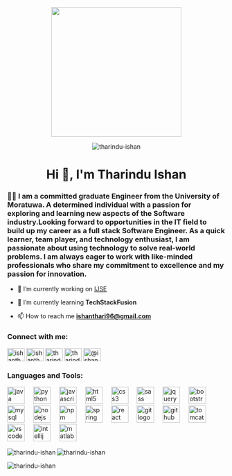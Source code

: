 <div align="center">
  <img height="300" src="https://thumbs.gfycat.com/EvilNextDevilfish-small.gif"  />
</div>

<p align="center"> <img src="https://komarev.com/ghpvc/?username=tharindu-ishan&label=Profile%20views&color=0e75b6&style=flat" alt="tharindu-ishan" /> </p>

<h1 align="center">Hi 👋, I'm Tharindu Ishan</h1>
<h3 align="left">👩‍💻 I am a committed graduate Engineer from the University of Moratuwa. A determined individual with a passion for exploring and learning new aspects of the Software industry.Looking forward to opportunities in the IT field to build up my career as a full stack Software Engineer. As a quick learner, team player, and technology enthusiast, I am passionate about using technology to solve real-world problems. I am always eager to work with like-minded professionals who share my commitment to excellence and my passion for innovation.</h3>



- 🔭 I’m currently working on [IJSE](https://github.com/Tharindu-Ishan)

- 🌱 I’m currently learning **TechStackFusion**

- 📫 How to reach me **ishanthari96@gmail.com**

<h3 align="left">Connect with me:</h3>
<p align="left">
<a href="https://twitter.com/ishanthari96" target="blank"><img align="center" src="https://raw.githubusercontent.com/rahuldkjain/github-profile-readme-generator/master/src/images/icons/Social/twitter.svg" alt="ishanthari96" height="30" width="40" /></a>
<a href="https://linkedin.com/in/ishanthari96" target="blank"><img align="center" src="https://raw.githubusercontent.com/rahuldkjain/github-profile-readme-generator/master/src/images/icons/Social/linked-in-alt.svg" alt="ishanthari96" height="30" width="40" /></a>
<a href="https://fb.com/tharindu.ishan.370" target="blank"><img align="center" src="https://raw.githubusercontent.com/rahuldkjain/github-profile-readme-generator/master/src/images/icons/Social/facebook.svg" alt="tharindu.ishan.370" height="30" width="40" /></a>
<a href="https://instagram.com/tharindu_ish" target="blank"><img align="center" src="https://raw.githubusercontent.com/rahuldkjain/github-profile-readme-generator/master/src/images/icons/Social/instagram.svg" alt="tharindu_ish" height="30" width="40" /></a>
<a href="https://www.hackerrank.com/@ishanthari96" target="blank"><img align="center" src="https://raw.githubusercontent.com/rahuldkjain/github-profile-readme-generator/master/src/images/icons/Social/hackerrank.svg" alt="@ishanthari96" height="30" width="40" /></a>
</p>

<h3 align="left">Languages and Tools:</h3>
<div align="left">
  <img src="https://cdn.jsdelivr.net/gh/devicons/devicon/icons/java/java-original.svg" height="40" alt="java logo"  />
  <img width="12" />
  <img src="https://cdn.jsdelivr.net/gh/devicons/devicon/icons/python/python-original.svg" height="40" alt="python logo"  />
  <img width="12" />
  <img src="https://cdn.jsdelivr.net/gh/devicons/devicon/icons/javascript/javascript-original.svg" height="40" alt="javascript logo"  />
  <img width="12" />
  <img src="https://cdn.jsdelivr.net/gh/devicons/devicon/icons/html5/html5-original.svg" height="40" alt="html5 logo"  />
  <img width="12" />
  <img src="https://cdn.jsdelivr.net/gh/devicons/devicon/icons/css3/css3-original.svg" height="40" alt="css3 logo"  />
  <img width="12" />
  <img src="https://cdn.jsdelivr.net/gh/devicons/devicon/icons/sass/sass-original.svg" height="40" alt="sass logo"  />
  <img width="12" />
  <img src="https://cdn.jsdelivr.net/gh/devicons/devicon/icons/jquery/jquery-original.svg" height="40" alt="jquery logo"  />
  <img width="12" />
  <img src="https://cdn.jsdelivr.net/gh/devicons/devicon/icons/bootstrap/bootstrap-original.svg" height="40" alt="bootstrap logo"  />
  <img width="12" />
  <img src="https://cdn.jsdelivr.net/gh/devicons/devicon/icons/mysql/mysql-original.svg" height="40" alt="mysql logo"  />
  <img width="12" />
  <img src="https://cdn.jsdelivr.net/gh/devicons/devicon/icons/nodejs/nodejs-original.svg" height="40" alt="nodejs logo"  />
  <img width="12" />
  <img src="https://cdn.jsdelivr.net/gh/devicons/devicon/icons/npm/npm-original-wordmark.svg" height="40" alt="npm logo"  />
  <img width="12" />
  <img src="https://cdn.jsdelivr.net/gh/devicons/devicon/icons/spring/spring-original.svg" height="40" alt="spring logo"  />
  <img width="12" />
  <img src="https://cdn.jsdelivr.net/gh/devicons/devicon/icons/react/react-original.svg" height="40" alt="react logo"  />
  <img width="12" />
  <img src="https://cdn.jsdelivr.net/gh/devicons/devicon/icons/git/git-original.svg" height="40" alt="git logo"  />
  <img width="12" />
  <img src="https://cdn.jsdelivr.net/gh/devicons/devicon/icons/github/github-original.svg" height="40" alt="github logo"  />
  <img width="12" />
  <img src="https://cdn.jsdelivr.net/gh/devicons/devicon/icons/tomcat/tomcat-original.svg" height="40" alt="tomcat logo"  />
  <img width="12" />
  <img src="https://cdn.jsdelivr.net/gh/devicons/devicon/icons/vscode/vscode-original.svg" height="40" alt="vscode logo"  />
  <img width="12" />
  <img src="https://cdn.jsdelivr.net/gh/devicons/devicon/icons/intellij/intellij-original.svg" height="40" alt="intellij logo"  />
  <img width="12" />
  <img src="https://cdn.jsdelivr.net/gh/devicons/devicon/icons/matlab/matlab-original.svg" height="40" alt="matlab logo"  />
</div>

<p><img align="left" src="https://github-readme-stats.vercel.app/api/top-langs?username=tharindu-ishan&show_icons=true&locale=en&layout=compact" alt="tharindu-ishan" /></p>

<p><img align="center" src="https://github-readme-stats.vercel.app/api?username=tharindu-ishan&show_icons=true&locale=en" alt="tharindu-ishan" /></p>

<p><img align="center" src="https://github-readme-streak-stats.herokuapp.com/?user=tharindu-ishan&" alt="tharindu-ishan" /></p>
